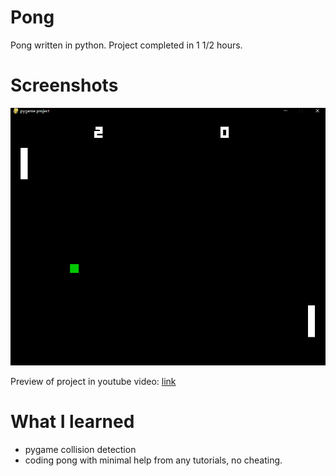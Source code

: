 # Pong

Pong written in python. Project completed in 1 1/2 hours.

# Screenshots
<img src='https://github.com/jadenhensley/pong/blob/main/img/screenshot0.png'>

Preview of project in youtube video: <a href=""> link </a>

# What I learned
- pygame collision detection
- coding pong with minimal help from any tutorials, no cheating.


